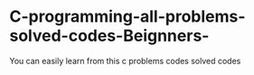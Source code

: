 # C-programming-all-problems-solved-codes-Beignners-
 You can easily learn from this c problems codes solved codes 
